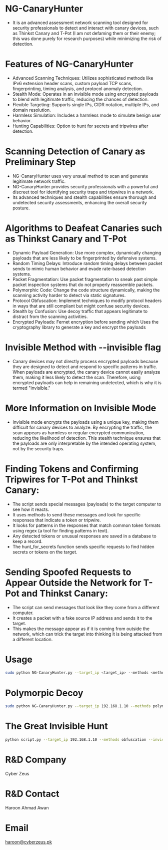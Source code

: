 # NG-CanaryHunter 
- It is an advanced assessment network scanning tool designed for security professionals to detect and interact with canary devices, such as Thinkst Canary and T-Pot (I am not defaming them or their enemy; this was done purely for research purposes) while minimizing the risk of detection.

# Features of NG-CanaryHunter 
- Advanced Scanning Techniques: Utilizes sophisticated methods like IPv6 extension header scans, custom payload TCP scans, fingerprinting, timing analysis, and protocol anomaly detection.
- Stealth Mode: Operates in an invisible mode using encrypted payloads to blend with legitimate traffic, reducing the chances of detection.
- Flexible Targeting: Supports single IPs, CIDR notation, multiple IPs, and domain resolution.
- Harmless Simulation: Includes a harmless mode to simulate benign user behavior.
- Hunting Capabilities: Option to hunt for secrets and tripwires after detection.

# Scanning Detection of Canary as Preliminary Step
- NG-CanaryHunter uses very unsual method to scan and generate legitimate network traffic.
- NG-CanaryHunter provides security professionals with a powerful and discreet tool for identifying security traps and tripwires in a network.
- Its advanced techniques and stealth capabilities ensure thorough and undetected security assessments, enhancing the overall security posture.

# Algorithms to Deafeat Canaries such as Thinkst Canary and T-Pot
- Dynamic Payload Generation: Use more complex, dynamically changing payloads that are less likely to be fingerprinted by defensive systems.
- Random Timing Delays: Introduce random timing delays between packet sends to mimic human behavior and evade rate-based detection systems.
- Packet Fragmentation: Use packet fragmentation to sneak past simple packet inspection systems that do not properly reassemble packets.
- Polymorphic Code: Change the code structure dynamically, making the scanning activity harder to detect via static signatures.
- Protocol Obfuscation: Implement techniques to modify protocol headers in ways that are still compliant but might confuse security devices.
- Stealth by Confusion: Use decoy traffic that appears legitimate to distract from the scanning activities.
- Encrypted Payloads: Fernet encryption before sending which Uses the cryptography library to generate a key and encrypt the payloads

# Invisible Method with --invisible flag
- Canary devices may not directly process encrypted payloads because they are designed to detect and respond to specific patterns in traffic. When payloads are encrypted, the canary device cannot easily analyze them, making it less likely to detect the scan. Therefore, using encrypted payloads can help in remaining undetected, which is why it is termed "invisible."

# More Information on Invisible Mode
- Invisible mode encrypts the payloads using a unique key, making them difficult for canary devices to analyze. By encrypting the traffic, the scan appears as harmless or regular encrypted communication, reducing the likelihood of detection. This stealth technique ensures that the payloads are only interpretable by the intended operating system, not by the security traps.

# Finding Tokens and Confirming Tripwires for T-Pot and Thinkst Canary:
- The script sends special messages (payloads) to the target computer to see how it reacts.
- It uses methods to send these messages and look for specific responses that indicate a token or tripwire.
- It looks for patterns in the responses that match common token formats using regex (a tool for finding patterns in text).
- Any detected tokens or unusual responses are saved in a database to keep a record.
- The hunt_for_secrets function sends specific requests to find hidden secrets or tokens on the target.

# Sending Spoofed Requests to Appear Outside the Network for T-Pot and Thinkst Canary:
- The script can send messages that look like they come from a different computer.
- It creates a packet with a fake source IP address and sends it to the target.
- This makes the message appear as if it is coming from outside the network, which can trick the target into thinking it is being attacked from a different location.

# Usage
```bash
sudo python NG-CanaryHunter.py --target_ip <target_ip> --methods <method1> <method2> --invisible --hunt
```

# Polymorpic Decoy
```bash
sudo python NG-CanaryHunter.py --target_ip 192.168.1.10 --methods polymorphic decoy --hunt
```

# The Great Invisible Hunt
```bash
python script.py --target_ip 192.168.1.10 --methods obfuscation --invisible --hunt
```


# R&D Company
Cyber Zeus

# R&D Contact
Haroon Ahmad Awan

# Email
haroon@cyberzeus.pk
